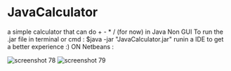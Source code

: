 # JavaCalculator
a simple calculator that can do + - * / (for now) in Java Non GUI
To run the .jar file in terminal or cmd :
$java -jar "JavaCalculator.jar" 
runin a IDE to get a better experience :)
 ON Netbeans :
 
 
![screenshot 78](https://user-images.githubusercontent.com/40170955/53049198-c087c800-34c0-11e9-8952-4ef3dceec1f1.png)
![screenshot 79](https://user-images.githubusercontent.com/40170955/53049202-c41b4f00-34c0-11e9-8d74-7ed75dcce69b.png)
